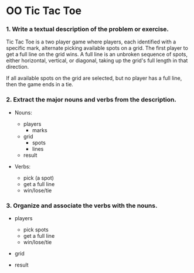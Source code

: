 
[comment]: # (prep.md)

# OO Tic Tac Toe

### 1. Write a textual description of the problem or exercise.
Tic Tac Toe is a two player game where players, each identified with a specific mark, alternate picking available spots on a grid. The first player to get a full line on the grid wins. A full line is an unbroken sequence of spots, either horizontal, vertical, or diagonal, taking up the grid's full length in that direction.

If all available spots on the grid are selected, but no player has a full line, then the game ends in a tie.

### 2. Extract the major nouns and verbs from the description.
* Nouns:
  - players
    + marks
  - grid
    + spots
    + lines
  - result


* Verbs:
  - pick (a spot)
  - get a full line
  - win/lose/tie

### 3. Organize and associate the verbs with the nouns.
* players
  - pick spots
  - get a full line
  - win/lose/tie

* grid

* result

